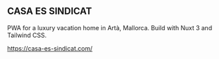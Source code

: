 ## CASA ES SINDICAT

PWA for a luxury vacation home in Artà, Mallorca. Build with Nuxt 3 and Tailwind CSS.

https://casa-es-sindicat.com/
